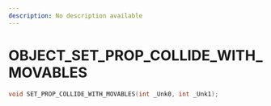 ```yaml
---
description: No description available 
---
```


# OBJECT\_SET_PROP_COLLIDE_WITH_MOVABLES

```cpp
void SET_PROP_COLLIDE_WITH_MOVABLES(int _Unk0, int _Unk1);
```